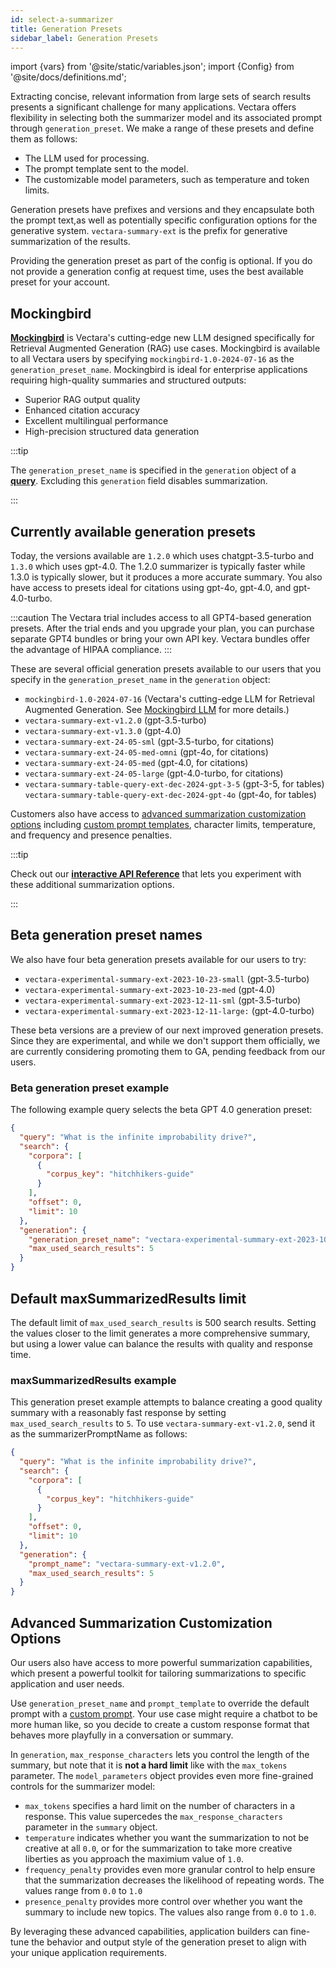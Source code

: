 ```yaml
---
id: select-a-summarizer
title: Generation Presets
sidebar_label: Generation Presets
---
```


import {vars} from '@site/static/variables.json';
import {Config} from '@site/docs/definitions.md';


Extracting concise, relevant information from large sets of search results 
presents a significant challenge for many applications. Vectara offers 
flexibility in selecting both the summarizer model and its associated prompt 
through `generation_preset`. We make a range of these presets and define them 
as follows:

* The LLM used for processing.
* The prompt template sent to the model.
* The customizable model parameters, such as temperature and token limits.

Generation presets have prefixes and versions and they encapsulate both the 
prompt text,as well as potentially specific configuration options for the generative
system. `vectara-summary-ext` is the prefix for generative summarization of
the results.

Providing the generation preset as part of the config is optional. If you do 
not provide a generation config at request time, <Config v="names.product"/> uses 
the best available preset for your account.

## Mockingbird

[**Mockingbird**](/docs/learn/mockingbird-llm) is Vectara's cutting-edge new LLM designed specifically for 
Retrieval Augmented Generation (RAG) use cases. Mockingbird is available to 
all Vectara users by specifying `mockingbird-1.0-2024-07-16` as the `generation_preset_name`. 
Mockingbird is ideal for enterprise applications requiring high-quality 
summaries and structured outputs:

- Superior RAG output quality
- Enhanced citation accuracy
- Excellent multilingual performance
- High-precision structured data generation

:::tip

The `generation_preset_name` is specified in the `generation` object of a [**query**](/docs/api-reference/search-apis/search). 
Excluding this `generation` field disables summarization.

:::

## Currently available generation presets

Today, the versions available are `1.2.0` which uses chatgpt-3.5-turbo
and `1.3.0` which uses gpt-4.0. The 1.2.0 summarizer is typically faster while 
1.3.0 is typically slower, but it produces a more accurate summary. You also 
have access to presets ideal for citations using gpt-4o, gpt-4.0, and 
gpt-4.0-turbo.

:::caution
The Vectara trial includes access to all GPT4-based generation presets. After 
the trial ends and you upgrade your plan, you can purchase separate GPT4 
bundles or bring your own API key. Vectara bundles offer the advantage of 
HIPAA compliance.
:::

These are several official generation presets available to our users that you 
specify in the `generation_preset_name` in the `generation` object:

- `mockingbird-1.0-2024-07-16` (Vectara's cutting-edge LLM for Retrieval Augmented Generation. See [Mockingbird LLM](/docs/learn/mockingbird-llm) for more details.)
- `vectara-summary-ext-v1.2.0` (gpt-3.5-turbo)
- `vectara-summary-ext-v1.3.0` (gpt-4.0)
- `vectara-summary-ext-24-05-sml` (gpt-3.5-turbo, for citations)
- `vectara-summary-ext-24-05-med-omni` (gpt-4o, for citations)
- `vectara-summary-ext-24-05-med` (gpt-4.0, for citations)
- `vectara-summary-ext-24-05-large` (gpt-4.0-turbo, for citations)
- `vectara-summary-table-query-ext-dec-2024-gpt-3-5` (gpt-3-5, for tables)
  `vectara-summary-table-query-ext-dec-2024-gpt-4o` (gpt-4o, for tables)

Customers also have access to [advanced summarization customization options](/docs/api-reference/search-apis/search#advanced-summarization-customization-options) 
including [custom prompt templates](/docs/prompts/vectara-prompt-engine), character limits, 
temperature, and frequency and presence penalties.

:::tip

Check out our [**interactive API Reference**](/docs/rest-api/query) that lets you experiment
with these additional summarization options.

:::

## Beta generation preset names

We also have four beta generation presets available for our users to try:

- `vectara-experimental-summary-ext-2023-10-23-small` (gpt-3.5-turbo)
- `vectara-experimental-summary-ext-2023-10-23-med` (gpt-4.0)
- `vectara-experimental-summary-ext-2023-12-11-sml` (gpt-3.5-turbo)
- `vectara-experimental-summary-ext-2023-12-11-large:` (gpt-4.0-turbo)

These beta versions are a preview of our next improved generation presets. 
Since they are experimental, and while we don't support them officially, we 
are currently considering promoting them to GA, pending feedback from our 
users.

### Beta generation preset example

The following example query selects the beta GPT 4.0 generation preset:

```json showLineNumbers title="https://api.vectara.io/v2/query"
{
  "query": "What is the infinite improbability drive?",
  "search": {
    "corpora": [
      {
        "corpus_key": "hitchhikers-guide"
      }
    ],
    "offset": 0,
    "limit": 10
  },
  "generation": {
    "generation_preset_name": "vectara-experimental-summary-ext-2023-10-23-med",
    "max_used_search_results": 5
  }
}
```

## Default maxSummarizedResults limit

The default limit of `max_used_search_results` is 500 search results. Setting 
the values closer to the limit generates a more comprehensive summary, but 
using a lower value can balance the results with quality and response time.

### maxSummarizedResults example

This generation preset example attempts to balance creating a good quality 
summary with a reasonably fast response by setting `max_used_search_results` to 
`5`. To use `vectara-summary-ext-v1.2.0`, send it as the summarizerPromptName 
as follows:

```json showLineNumbers title="https://api.vectara.io/v2/query"
{
  "query": "What is the infinite improbability drive?",
  "search": {
    "corpora": [
      {
        "corpus_key": "hitchhikers-guide"
      }
    ],
    "offset": 0,
    "limit": 10
  },
  "generation": {
    "prompt_name": "vectara-summary-ext-v1.2.0",
    "max_used_search_results": 5
  }
}
```

## Advanced Summarization Customization Options

Our users also have access to more powerful summarization capabilities, which 
present a powerful toolkit for tailoring summarizations to specific 
application and user needs.

Use `generation_preset_name` and `prompt_template` to override the default prompt with a
[custom prompt](/docs/prompts/vectara-prompt-engine). Your use case might
require a chatbot to be more human like, so you decide to create a custom
response format that behaves more playfully in a conversation or summary.

In `generation`, `max_response_characters` lets you control the length of the summary, but
note that it is **not a hard limit** like with the `max_tokens` parameter. The
`model_parameters` object provides even more fine-grained controls for the summarizer
model:

- `max_tokens` specifies a hard limit on the number of characters in a response.
  This value supercedes the `max_response_characters` parameter in the `summary` 
  object.
- `temperature` indicates whether you want the summarization to not be creative at all `0.0`,
  or for the summarization to take more creative liberties as you approach
  the maximium value of `1.0`.
- `frequency_penalty` provides even more granular control to help ensure that the
  summarization decreases the likelihood of repeating words. The values range from `0.0` to `1.0`
- `presence_penalty` provides more control over whether you want the summary to
  include new topics. The values also range from `0.0` to `1.0`.

By leveraging these advanced capabilities, application builders can fine-tune
the behavior and output style of the generation preset to align with your unique
application requirements.


